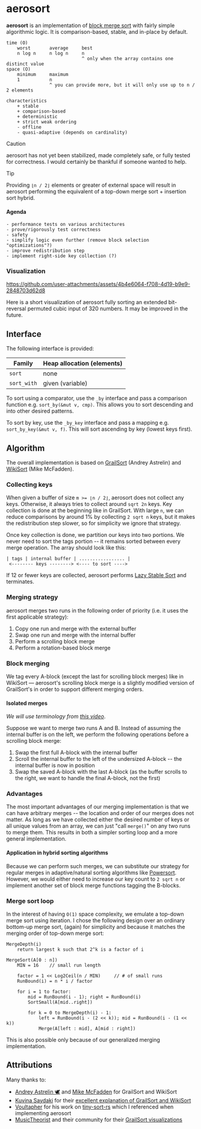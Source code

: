 # aerosort

**aerosort** is an implementation of [block merge sort](https://en.wikipedia.org/wiki/Block_sort) with fairly simple algorithmic logic. It is comparison-based, stable, and in-place by default.

```
time (O)
    worst       average     best
    n log n     n log n     n
                            ^ only when the array contains one distinct value
space (O)
    minimum     maximum
    1           n
                ^ you can provide more, but it will only use up to n / 2 elements

characteristics
    + stable
    + comparison-based
    + deterministic
    + strict weak ordering
    - offline
    - quasi-adaptive (depends on cardinality)
```

> [!CAUTION]  
> aerosort has not yet been stabilized, made completely safe, or fully tested for correctness. I would certainly be thankful if someone wanted to help.

> [!TIP]  
> Providing `⌊n / 2⌋` elements or greater of external space will result in aerosort performing the equivalent of a top-down merge sort + insertion sort hybrid.

#### Agenda

```
- performance tests on various architectures
- prove/rigorously test correctness
- safety
- simplify logic even further (remove block selection "optimizations"?)
- improve redistribution step
- implement right-side key collection (?)
```

### Visualization

https://github.com/user-attachments/assets/4b4e6064-f708-4d19-b9e9-2848703d62d8

Here is a short visualization of aerosort fully sorting an extended bit-reversal permuted cubic input of 320 numbers. It may be improved in the future.

## Interface

The following interface is provided:

| Family       | Heap allocation (elements) |
|--------------|----------------------------|
| `sort`       | none                       |
| `sort_with`  | given (variable)           |

To sort using a comparator, use the `_by` interface and pass a comparison function e.g. `sort_by(&mut v, cmp)`. This allows you to sort descending and into other desired patterns.

To sort by key, use the `_by_key` interface and pass a mapping e.g. `sort_by_key(&mut v, f)`. This will sort ascending by key (lowest keys first).

## Algorithm

The overall implementation is based on [GrailSort](https://github.com/Mrrl/GrailSort) (Andrey Astrelin) and [WikiSort](https://github.com/BonzaiThePenguin/WikiSort) (Mike McFadden).

### Collecting keys

When given a buffer of size `m >= ⌊n / 2⌋`, aerosort does not collect any keys. Otherwise, it always tries to collect around `sqrt 2n` keys. Key collection is done at the beginning like in GrailSort. With large `n`, we can reduce comparisons by around 1% by collecting `2 sqrt n` keys, but it makes the redistribution step slower, so for simplicity we ignore that strategy.

Once key collection is done, we partition our keys into two portions. We never need to sort the tags portion -- it remains sorted between every merge operation. The array should look like this:
```
| tags | internal buffer | ................. |
 <-------- keys --------> <---- to sort ---->
```

If 12 or fewer keys are collected, aerosort performs [Lazy Stable Sort](https://github.com/Mrrl/GrailSort/blob/master/GrailSort.h#L384) and terminates.

### Merging strategy

aerosort merges two runs in the following order of priority (i.e. it uses the first applicable strategy):
1. Copy one run and merge with the external buffer
2. Swap one run and merge with the internal buffer
3. Perform a scrolling block merge
4. Perform a rotation-based block merge

### Block merging

We tag every A-block (except the last for scrolling block merges) like in WikiSort &mdash; aerosort's scrolling block merge is a slightly modified version of GrailSort's in order to support different merging orders. 

#### Isolated merges

_We will use terminology from [this video](https://www.youtube.com/watch?v=InGeRuRk3f8&pp=ygUJZ3JhaWxzb3J0)_.

Suppose we want to merge two runs A and B. Instead of assuming the internal buffer is on the left, we perform the following operations before a scrolling block merge:
1. Swap the first full A-block with the internal buffer
2. Scroll the internal buffer to the left of the undersized A-block -- the internal buffer is now in position
3. Swap the saved A-block with the last A-block (as the buffer scrolls to the right, we want to handle the final A-block, not the first)

### Advantages

The most important advantages of our merging implementation is that we can have arbitrary merges -- the location and order of our merges does not matter. As long as we have collected either the desired number of keys or all unique values from an array, we can just "call `merge()`" on any two runs to merge them. This results in both a simpler sorting loop and a more general implementation.

#### Application in hybrid sorting algorithms

Because we can perform such merges, we can substitute our strategy for regular merges in adaptive/natural sorting algorithms like [Powersort](https://github.com/sebawild/powersort). However, we would either need to increase our key count to `2 sqrt n` or implement another set of block merge functions tagging the B-blocks.

### Merge sort loop

In the interest of having `O(1)` space complexity, we emulate a top-down merge sort using iteration. I chose the following design over an ordinary bottom-up merge sort, (again) for simplicity and because it matches the merging order of top-down merge sort:

```
MergeDepth(i)
    return largest k such that 2^k is a factor of i

MergeSort(A[0 : n])
    MIN = 16    // small run length

    factor = 1 << Log2Ceil(n / MIN)     // # of small runs
    RunBound(i) = n * i / factor

    for i = 1 to factor:
        mid = RunBound(i - 1); right = RunBound(i)
        SortSmall(A[mid..right])

        for k = 0 to MergeDepth(i) - 1:
            left = RunBound(i - (2 << k)); mid = RunBound(i - (1 << k))
            Merge(A[left : mid], A[mid : right])
```

This is also possible only because of our generalized merging implementation.

## Attributions

Many thanks to:
- [Andrey Astrelin 🕊️](https://github.com/Mrrl) and [Mike McFadden](https://github.com/BonzaiThePenguin) for GrailSort and WikiSort 
- [Kuvina Saydaki](https://www.youtube.com/@Kuvina) for their [excellent explanation of GrailSort and WikiSort](https://www.youtube.com/watch?v=InGeRuRk3f8&pp=ygUJZ3JhaWxzb3J0)
- [Voultapher](https://github.com/Voultapher) for his work on [tiny-sort-rs](https://github.com/Voultapher/tiny-sort-rs) which I referenced when implementing aerosort
- [MusicTheorist](https://github.com/MusicTheorist) and their community for their [GrailSort visualizations](https://www.youtube.com/playlist?list=PL5w_-zMAJC8sF-bThVsDGthPcxJktuUNm)
